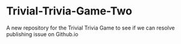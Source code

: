# Trivial-Trivia-Game-Two
A new repository for the Trivial Trivia Game to see if we can resolve publishing issue on Github.io
